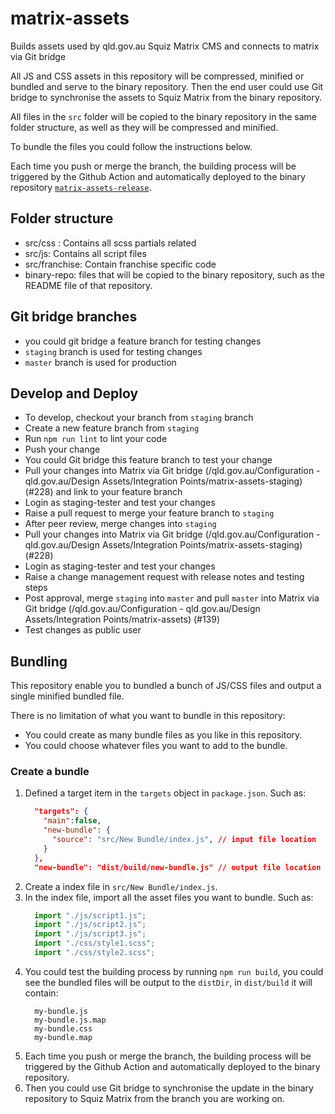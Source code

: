 # matrix-assets
Builds assets used by qld.gov.au Squiz Matrix CMS and connects to matrix via Git bridge

All JS and CSS assets in this repository will be compressed, minified or bundled and serve to the binary repository.
Then the end user could use Git bridge to synchronise the assets to Squiz Matrix from the binary repository.

All files in the `src` folder will be copied to the binary repository in the same folder structure, as well as they will be compressed and minified.

To bundle the files you could follow the instructions below.

Each time you push or merge the branch, the building process will be triggered by the Github Action and automatically deployed to the binary repository [`matrix-assets-release`](https://github.com/qld-gov-au/matrix-assets-release).

## Folder structure
- src/css : Contains all scss partials related
- src/js: Contains all script files
- src/franchise: Contain franchise specific code
- binary-repo: files that will be copied to the binary repository, such as the README file of that repository.

## Git bridge branches
- you could git bridge a feature branch for testing changes
- `staging` branch is used for testing changes
- `master` branch is used for production

## Develop and Deploy
- To develop, checkout your branch from `staging` branch
- Create a new feature branch from `staging`
- Run `npm run lint` to lint your code
- Push your change
- You could Git bridge this feature branch to test your change
- Pull your changes into Matrix via Git bridge (/qld.gov.au/Configuration - qld.gov.au/Design Assets/Integration Points/matrix-assets-staging) (#228) and link to your feature branch
- Login as staging-tester and test your changes
- Raise a pull request to merge your feature branch to `staging`
- After peer review, merge changes into `staging`
- Pull your changes into Matrix via Git bridge (/qld.gov.au/Configuration - qld.gov.au/Design Assets/Integration Points/matrix-assets-staging) (#228)
- Login as staging-tester and test your changes
- Raise a change management request with release notes and testing steps
- Post approval, merge `staging` into `master` and pull `master` into Matrix via Git bridge (/qld.gov.au/Configuration - qld.gov.au/Design Assets/Integration Points/matrix-assets) (#139)
- Test changes as public user

## Bundling

This repository enable you to bundled a bunch of JS/CSS files and output a single minified bundled file.

There is no limitation of what you want to bundle in this repository:
- You could create as many bundle files as you like in this repository.
- You could choose whatever files you want to add to the bundle.

### Create a bundle

1. Defined a target item in the  `targets` object in `package.json`. Such as:
    ```json
      "targets": {
        "main":false,
        "new-bundle": {
          "source": "src/New Bundle/index.js", // input file location
        }
      },
      "new-bundle": "dist/build/new-bundle.js" // output file location
    ```
2. Create a index file in `src/New Bundle/index.js`.
3. In the index file, import all the asset files you want to bundle. Such as:
    ```js
      import "./js/script1.js";
      import "./js/script2.js";
      import "./js/script3.js";
      import "./css/style1.scss";
      import "./css/style2.scss";
    ```
4. You could test the building process by running `npm run build`, you could see the bundled files will be output to the `distDir`, in `dist/build` it will contain:
    ```
      my-bundle.js
      my-bundle.js.map
      my-bundle.css
      my-bundle.map
    ```
5. Each time you push or merge the branch, the building process will be triggered by the Github Action and automatically deployed to the binary repository.
6. Then you could use Git bridge to synchronise the update in the binary repository to Squiz Matrix from the branch you are working on.


